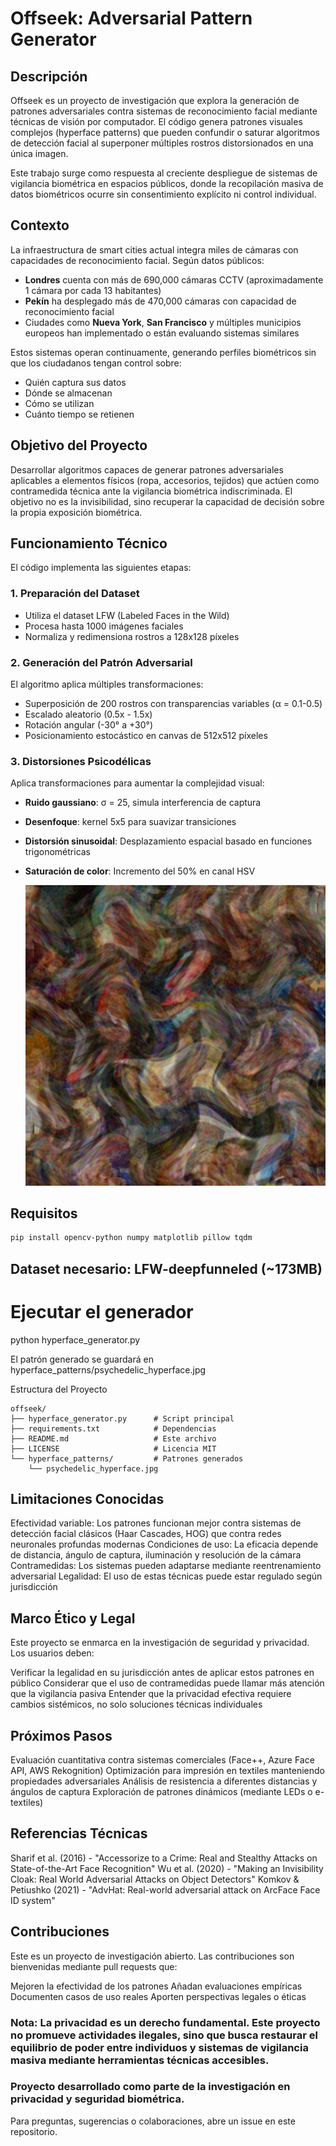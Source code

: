 # Offseek: Adversarial Pattern Generator

## Descripción

Offseek es un proyecto de investigación que explora la generación de patrones adversariales contra sistemas de reconocimiento facial mediante técnicas de visión por computador. El código genera patrones visuales complejos (hyperface patterns) que pueden confundir o saturar algoritmos de detección facial al superponer múltiples rostros distorsionados en una única imagen.

Este trabajo surge como respuesta al creciente despliegue de sistemas de vigilancia biométrica en espacios públicos, donde la recopilación masiva de datos biométricos ocurre sin consentimiento explícito ni control individual.

## Contexto

La infraestructura de smart cities actual integra miles de cámaras con capacidades de reconocimiento facial. Según datos públicos:

- **Londres** cuenta con más de 690,000 cámaras CCTV (aproximadamente 1 cámara por cada 13 habitantes)
- **Pekín** ha desplegado más de 470,000 cámaras con capacidad de reconocimiento facial
- Ciudades como **Nueva York**, **San Francisco** y múltiples municipios europeos han implementado o están evaluando sistemas similares

Estos sistemas operan continuamente, generando perfiles biométricos sin que los ciudadanos tengan control sobre:
- Quién captura sus datos
- Dónde se almacenan
- Cómo se utilizan
- Cuánto tiempo se retienen

## Objetivo del Proyecto

Desarrollar algoritmos capaces de generar patrones adversariales aplicables a elementos físicos (ropa, accesorios, tejidos) que actúen como contramedida técnica ante la vigilancia biométrica indiscriminada. El objetivo no es la invisibilidad, sino recuperar la capacidad de decisión sobre la propia exposición biométrica.

## Funcionamiento Técnico

El código implementa las siguientes etapas:

### 1. Preparación del Dataset
- Utiliza el dataset LFW (Labeled Faces in the Wild)
- Procesa hasta 1000 imágenes faciales
- Normaliza y redimensiona rostros a 128x128 píxeles

### 2. Generación del Patrón Adversarial

El algoritmo aplica múltiples transformaciones:

- Superposición de 200 rostros con transparencias variables (α = 0.1-0.5)
- Escalado aleatorio (0.5x - 1.5x)
- Rotación angular (-30° a +30°)
- Posicionamiento estocástico en canvas de 512x512 píxeles

### 3. Distorsiones Psicodélicas

Aplica transformaciones para aumentar la complejidad visual:

- **Ruido gaussiano**: σ = 25, simula interferencia de captura
- **Desenfoque**: kernel 5x5 para suavizar transiciones
- **Distorsión sinusoidal**: Desplazamiento espacial basado en funciones trigonométricas
- **Saturación de color**: Incremento del 50% en canal HSV

  [![Ejemplo de patrón](/psychedelic_hyperface.jpg)](/psychedelic_hyperface.jpg)


## Requisitos
```bash
pip install opencv-python numpy matplotlib pillow tqdm
```

## Dataset necesario: LFW-deepfunneled (~173MB)


# Ejecutar el generador
python hyperface_generator.py

El patrón generado se guardará en hyperface_patterns/psychedelic_hyperface.jpg

Estructura del Proyecto

```
offseek/
├── hyperface_generator.py      # Script principal
├── requirements.txt            # Dependencias
├── README.md                   # Este archivo
├── LICENSE                     # Licencia MIT
└── hyperface_patterns/         # Patrones generados
    └── psychedelic_hyperface.jpg
```

## Limitaciones Conocidas

Efectividad variable: Los patrones funcionan mejor contra sistemas de detección facial clásicos (Haar Cascades, HOG) que contra redes neuronales profundas modernas
Condiciones de uso: La eficacia depende de distancia, ángulo de captura, iluminación y resolución de la cámara
Contramedidas: Los sistemas pueden adaptarse mediante reentrenamiento adversarial
Legalidad: El uso de estas técnicas puede estar regulado según jurisdicción

## Marco Ético y Legal
Este proyecto se enmarca en la investigación de seguridad y privacidad. Los usuarios deben:

Verificar la legalidad en su jurisdicción antes de aplicar estos patrones en público
Considerar que el uso de contramedidas puede llamar más atención que la vigilancia pasiva
Entender que la privacidad efectiva requiere cambios sistémicos, no solo soluciones técnicas individuales

## Próximos Pasos

 Evaluación cuantitativa contra sistemas comerciales (Face++, Azure Face API, AWS Rekognition)
 Optimización para impresión en textiles manteniendo propiedades adversariales
 Análisis de resistencia a diferentes distancias y ángulos de captura
 Exploración de patrones dinámicos (mediante LEDs o e-textiles)

## Referencias Técnicas

Sharif et al. (2016) - "Accessorize to a Crime: Real and Stealthy Attacks on State-of-the-Art Face Recognition"
Wu et al. (2020) - "Making an Invisibility Cloak: Real World Adversarial Attacks on Object Detectors"
Komkov & Petiushko (2021) - "AdvHat: Real-world adversarial attack on ArcFace Face ID system"

## Contribuciones
Este es un proyecto de investigación abierto. Las contribuciones son bienvenidas mediante pull requests que:

Mejoren la efectividad de los patrones
Añadan evaluaciones empíricas
Documenten casos de uso reales
Aporten perspectivas legales o éticas


### Nota: La privacidad es un derecho fundamental. Este proyecto no promueve actividades ilegales, sino que busca restaurar el equilibrio de poder entre individuos y sistemas de vigilancia masiva mediante herramientas técnicas accesibles.

### Proyecto desarrollado como parte de la investigación en privacidad y seguridad biométrica.

Para preguntas, sugerencias o colaboraciones, abre un issue en este repositorio.
